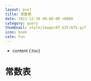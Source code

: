```yaml
---
layout: post
title: 常数表
date: 2021-12-20 00:00:00 +0800
category: query
thumbnail: style/image/AT_GIF/AT5.gif
icon: book
cate: Fun
---
```



* content
{:toc}



# 常数表


<div id="forReact_0"></div>

<script type="text/babel" src="{{ '/myScript/for_2.js'  | prepend : site.baseurl }}"></script>

<div id="forReact_1">

​    
​    
    <!-- <img src="https://sirius1334.love/2/" /> -->

</div>


